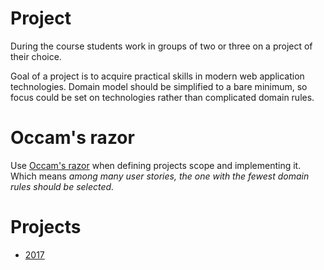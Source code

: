 # Project

During the course students work in groups of two or three on a project of their
choice.

Goal of a project is to acquire practical skills in modern web application
technologies. Domain model should be simplified to a bare minimum, so focus
could be set on technologies rather than complicated domain rules.

# Occam's razor

Use [Occam's razor](https://en.wikipedia.org/wiki/Occam's_razor) when defining
projects scope and implementing it. Which means _among many user stories, the
one with the fewest domain rules should be selected._

# Projects

- [2017](https://docs.google.com/spreadsheets/d/1-T5btFk8fIER2t-Wjh2StpoJZjfy08QqPRn1MeQkhLg/pubhtml)
